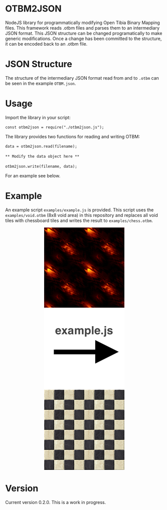 # OTBM2JSON
NodeJS library for programmatically modifying Open Tibia Binary Mapping files. This framework reads .otbm files and parses them to an intermediary JSON format. This JSON structure can be changed programatically to make generic modifications. Once a change has been committed to the structure, it can be encoded back to an .otbm file.

# JSON Structure
The structure of the intermediary JSON format read from and to `.otbm` can be seen in the example `OTBM.json`.

# Usage
Import the library in your script:

    const otbm2json = require("./otbm2json.js");

The library provides two functions for reading and writing OTBM:

    data = otbm2json.read(filename);
    
    ** Modify the data object here **
    
    otbm2json.write(filename, data);

For an example see below.

# Example
An example script `examples/example.js` is provided. This script uses the `examples/void.otbm` (8x8 void area) in this repository and replaces all void tiles with chessboard tiles and writes the result to  `examples/chess.otbm`.

<p align="center">
  <img src="images/void.png">
  <img src="images/convert.png">
  <img src="images/chess.png">
</p>

# Version
Current version 0.2.0. This is a work in progress.
